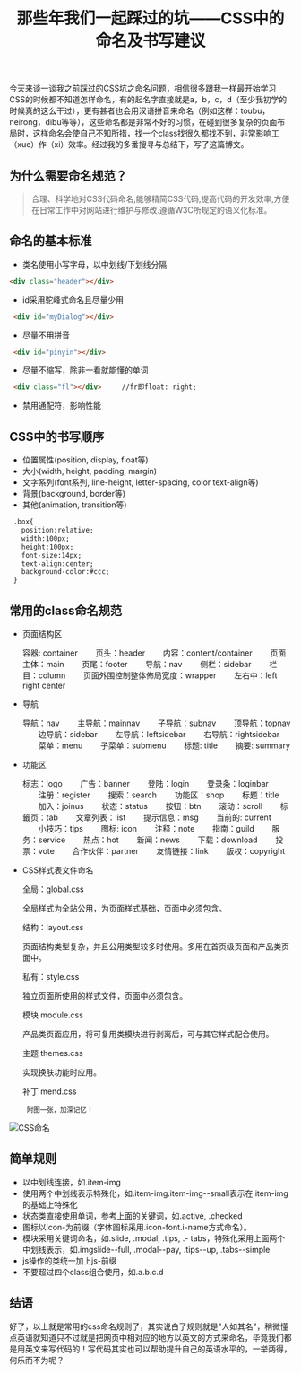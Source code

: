 ﻿---
title: 那些年我们一起踩过的坑——CSS中的命名及书写建议
tags: css
categories: html/css
---


今天来谈一谈我之前踩过的CSS坑之命名问题，相信很多跟我一样最开始学习CSS的时候都不知道怎样命名，有的起名字直接就是a，b，c，d（至少我初学的时候真的这么干过），更有甚者也会用汉语拼音来命名（例如这样：toubu，neirong，dibu等等），这些命名都是非常不好的习惯，在碰到很多复杂的页面布局时，这样命名会使自己不知所措，找一个class找很久都找不到，非常影响工（xue）作（xi）效率。<!--more-->经过我的多番搜寻与总结下，写了这篇博文。
## 为什么需要命名规范？

 > 合理、科学地对CSS代码命名,能够精简CSS代码,提高代码的开发效率,方便在日常工作中对网站进行维护与修改.遵循W3C所规定的语义化标准。

## 命名的基本标准

 - 类名使用小写字母，以中划线/下划线分隔
```html
<div class="header"></div>

```

 - id采用驼峰式命名且尽量少用
```html
 <div id="myDialog"></div>

```
 - 尽量不用拼音
```html
 <div id="pinyin"></div>

```
 - 尽量不缩写，除非一看就能懂的单词
```html
 <div class="fl"></div>     //fr即float: right;

```

 - 禁用通配符，影响性能



## CSS中的书写顺序

- 位置属性(position, display, float等)
- 大小(width, height, padding, margin)
- 文字系列(font系列, line-height, letter-spacing, color text-align等)
- 背景(background, border等)
- 其他(animation, transition等)

```html
 .box{
   position:relative;
   width:100px;
   height:100px;
   font-size:14px;
   text-align:center;
   background-color:#ccc;
 }

```

## 常用的class命名规范

 - 页面结构区
 
    容器: container
　　页头：header
　　内容：content/container
　　页面主体：main
　　页尾：footer
　　导航：nav
　　侧栏：sidebar
　　栏目：column
　　页面外围控制整体佈局宽度：wrapper
　　左右中：left right center

 - 导航

    导航：nav
　　主导航：mainnav
　　子导航：subnav
　　顶导航：topnav
　　边导航：sidebar
　　左导航：leftsidebar
　　右导航：rightsidebar
　　菜单：menu
　　子菜单：submenu
　　标题: title
　　摘要: summary

 - 功能区

    标志：logo
　　广告：banner
　　登陆：login
　　登录条：loginbar
　　注册：register
　　搜索：search
　　功能区：shop
　　标题：title
　　加入：joinus
　　状态：status
　　按钮：btn
　　滚动：scroll
　　标籤页：tab
　　文章列表：list
　　提示信息：msg
　　当前的: current
　　小技巧：tips
　　图标: icon
　　注释：note
　　指南：guild
　　服务：service
　　热点：hot
　　新闻：news
　　下载：download
　　投票：vote
　　合作伙伴：partner
　　友情链接：link
　　版权：copyright

 - CSS样式表文件命名

    全局：global.css
    
    全局样式为全站公用，为页面样式基础，页面中必须包含。
    
    结构：layout.css
    
    页面结构类型复杂，并且公用类型较多时使用。多用在首页级页面和产品类页面中。
    
    私有：style.css
    
    独立页面所使用的样式文件，页面中必须包含。
    
    模块 module.css
    
    产品类页面应用，将可复用类模块进行剥离后，可与其它样式配合使用。
    
    主题 themes.css
    
    实现换肤功能时应用。
    
    补丁 mend.css
    
    
        附图一张，加深记忆！
        
![CSS命名](http://i1.piimg.com/567571/4a295fce95d87fd6.png)

## 简单规则

 

 - 以中划线连接，如.item-img
 - 使用两个中划线表示特殊化，如.item-img.item-img--small表示在.item-img的基础上特殊化
 - 状态类直接使用单词，参考上面的关键词，如.active, .checked
 - 图标以icon-为前缀（字体图标采用.icon-font.i-name方式命名）。
 - 模块采用关键词命名，如.slide, .modal, .tips, .-        tabs，特殊化采用上面两个中划线表示，如.imgslide--full, .modal--pay, .tips--up, .tabs--simple
 - js操作的类统一加上js-前缀
 - 不要超过四个class组合使用，如.a.b.c.d
 

## 结语
好了，以上就是常用的css命名规则了，其实说白了规则就是"人如其名"，稍微懂点英语就知道只不过就是把网页中相对应的地方以英文的方式来命名，毕竟我们都是用英文来写代码的！写代码其实也可以帮助提升自己的英语水平的，一举两得，何乐而不为呢？
 
